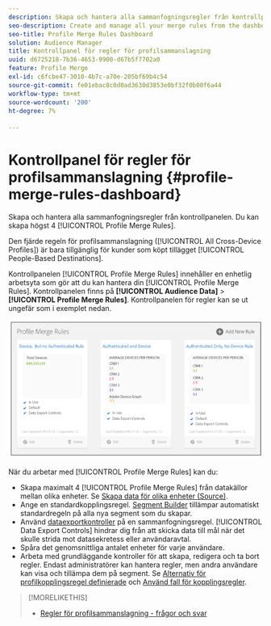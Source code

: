 ```yaml
---
description: Skapa och hantera alla sammanfogningsregler från kontrollpanelen. Du kan skapa maximalt fyra regler för profilsammanslagning.
seo-description: Create and manage all your merge rules from the dashboard. You can create a maximum of 4 Profile Merge Rules.
seo-title: Profile Merge Rules Dashboard
solution: Audience Manager
title: Kontrollpanel för regler för profilsammanslagning
uuid: d6725218-7b36-4653-9900-d67b5f7702a0
feature: Profile Merge
exl-id: c6fcbe47-3010-4b7c-a70e-205bf69b4c54
source-git-commit: fe01ebac8c0d0ad3630d3853e0bf32f0b00f6a44
workflow-type: tm+mt
source-wordcount: '200'
ht-degree: 7%

---
```


# Kontrollpanel för regler för profilsammanslagning {#profile-merge-rules-dashboard}

Skapa och hantera alla sammanfogningsregler från kontrollpanelen. Du kan skapa högst 4 [!UICONTROL Profile Merge Rules].

Den fjärde regeln för profilsammanslagning ([!UICONTROL All Cross-Device Profiles]) är bara tillgänglig för kunder som köpt tillägget [!UICONTROL People-Based Destinations].

Kontrollpanelen [!UICONTROL Profile Merge Rules] innehåller en enhetlig arbetsyta som gör att du kan hantera din [!UICONTROL Profile Merge Rules]. Kontrollpanelen finns på **[!UICONTROL Audience Data]** > **[!UICONTROL Profile Merge Rules]**. Kontrollpanelen för regler kan se ut ungefär som i exemplet nedan.

![](assets/profile-dashboard.png)

När du arbetar med [!UICONTROL Profile Merge Rules] kan du:

* Skapa maximalt 4 [!UICONTROL Profile Merge Rules] från datakällor mellan olika enheter. Se [Skapa data för olika enheter (Source)](merge-rules-start.md#create-data-source).
* Ange en standardkopplingsregel. [Segment Builder](../segments/segment-builder.md) tillämpar automatiskt standardregeln på alla nya segment som du skapar.
* Använd [dataexportkontroller](../data-export-controls.md) på en sammanfogningsregel. [!UICONTROL Data Export Controls] hindrar dig från att skicka data till mål när det skulle strida mot datasekretess eller användaravtal.
* Spåra det genomsnittliga antalet enheter för varje användare.
* Arbeta med grundläggande kontroller för att skapa, redigera och ta bort regler. Endast administratörer kan hantera regler, men andra användare kan visa och tillämpa dem på segment. Se [Alternativ för profilkopplingsregel definierade](merge-rule-definitions.md) och [Använd fall för kopplingsregler](merge-rule-targeting-options.md).

>[!MORELIKETHIS]
>
>* [Regler för profilsammanslagning - frågor och svar](../../faq/faq-profile-merge.md)
